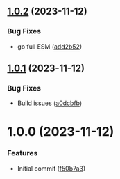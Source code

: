 ## [1.0.2](https://github.com/kapetacom/electron-ide-opener/compare/v1.0.1...v1.0.2) (2023-11-12)


### Bug Fixes

* go full ESM ([add2b52](https://github.com/kapetacom/electron-ide-opener/commit/add2b52d83c4622d0d312d8d813390d47f274f51))

## [1.0.1](https://github.com/kapetacom/electron-ide-opener/compare/v1.0.0...v1.0.1) (2023-11-12)


### Bug Fixes

* Build issues ([a0dcbfb](https://github.com/kapetacom/electron-ide-opener/commit/a0dcbfb36a0f0a291f6eed363ddb8515e6720299))

# 1.0.0 (2023-11-12)


### Features

* Initial commit ([f50b7a3](https://github.com/kapetacom/electron-ide-opener/commit/f50b7a31586dda69e91e32baaba4890d1b3b2353))
